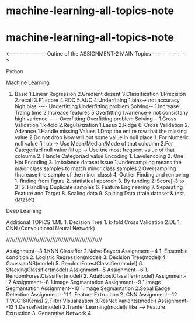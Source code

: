 # machine-learning-all-topics-note
# machine-learning-all-topics-note


<-------------- Outine of the ASSIGNMENT-2 MAIN Topics -------------->

Python

Machine Learning
   1. Basic
           1.Linear Regression
           2.Gredient desent
           3.Classification
                          1.Precision
                          2.recall
                          3.F1 score
                          4.ROC
                          5.AUC
            4.Underfitting
                          1.bias-> not accuracy
                          high bias ---- Underfitting
                                             Underfitting problem Solving--
                                                                  1.Increase Traing time 
                                                                  2.Increase features 
            5.Overfitting
                          1.varience-> not consistany
                          high varience ---- Overfitting
                                           Overfitting problem Solving--
                                                                  1.Cross Validation
                                                                                   1.k-fold
                                                                  2.Regularization
                                                                                   1.Lasso
                                                                                   2.Ridge
            6. Cross Validation
     2. Advance
          1.Handle missing Values
                               1.Drop the entire row that the missing value
                               2.Do not drop Now will put some value in null place
                                                    1. For Numeric null value fill up -> Use Mean/Median/Mode of that coloumn
                                                    2.For Categoriacl null value fill up -> Use tne most frequent value of that coloumn
         2. Handle Categoriacl value Encoding
                               1. Lavelencoing
                               2. One Hot Encoding
         3. Imbalance dataset issue
                               1.Undersampling means the major class samples to match minor class samples
                               2.Oversampling (Increase the sample of the minor class)
        4. Outlier Finding and removing
                               1. finding from figure
                               2. statistical approch
                               3. By funding Z-Score[-3 to 3]
        5. Handling Duplicate samples
        6. Feature Engineering
        7. Separating Feature and Target
        8. Scaling data
        9. Spliting Data (train dataset & test dataset)

Deep Learning

Additional TOPICS
            1.ML
                1. Decision Tree
                              1. k-fold Cross Validation
            2.DL
                1. CNN (Convolutional Neural Network)

////////////////////////////////////////////////////


Assignment--3
       1.KNN Classifier
       2.Naive Bayers
Assignment--4
       1. Ensemble condition
       2. Logistic Regression(model)
       3. Decision Tree(model)
       4. GaussianNB(model)
       5. RendomForestClassifier(model)
       6. StackingClassifier(model)
Assignment--5
Assignment--6
       1. RendomForestClassifier(model)
       2. AdaBoostClassifier(model)
Assignment--7
Assignment--8
       1.Image Segmantation
Assignment--9
       1.Image Segmantation
Assignment--10
       1.Image Segmantation
       2.Sobal Eadge Detection
Assignment--11
       1. Feature Extruction
       2. CNN
Assignment--12
       1.VGG16(Keras)
       2.Filter Visualization
       3.ResNet Varients(model)
Assignment--13
       1.DenseNet(model)
       2.Tranfer Learning(model)/ like --> Feature Extruction
       3. Generative Network
       4.
